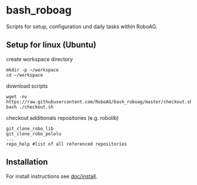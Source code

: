 # bash_roboag
Scripts for setup, configuration und daily tasks within RoboAG.

## Setup for linux (Ubuntu)
create workspace directory

    mkdir -p ~/workspace
    cd ~/workspace


download scripts

    wget -nv https://raw.githubusercontent.com/RoboAG/bash_roboag/master/checkout.sh
    bash ./checkout.sh


checkout additionals repositories (e.g. robolib)

    git_clone_robo_lib
    git_clone_robo_pololu
    ...
    repo_help #list of all referenced repositories


## Installation
For install instructions see [doc/install](doc/install.md).
